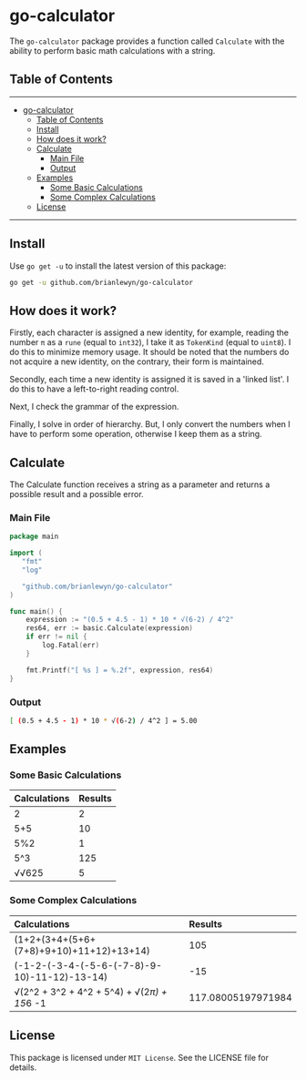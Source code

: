 # go-calculator
The `go-calculator` package provides a function called `Calculate` with the ability to perform basic math calculations with a string.

## Table of Contents
---
- [go-calculator](#go-calculator)
	- [Table of Contents](#table-of-contents)
	- [Install](#install)
	- [How does it work?](#how-does-it-work)
	- [Calculate](#calculate)
		- [Main File](#main-file)
		- [Output](#output)
	- [Examples](#examples)
		- [Some Basic Calculations](#some-basic-calculations)
		- [Some Complex Calculations](#some-complex-calculations)
	- [License](#license)
---

## Install
Use `go get -u` to install the latest version of this package:

```sh
go get -u github.com/brianlewyn/go-calculator
```

## How does it work?

Firstly, each character is assigned a new identity, for example, reading the number `π` as a `rune` (equal to `int32`), I take it as `TokenKind` (equal to `uint8`). I do this to minimize memory usage. It should be noted that the numbers do not acquire a new identity, on the contrary, their form is maintained.

Secondly, each time a new identity is assigned it is saved in a 'linked list'. I do this to have a left-to-right reading control.

Next, I check the grammar of the expression.

Finally, I solve in order of hierarchy. But, I only convert the numbers when I have to perform some operation, otherwise I keep them as a string.

## Calculate
The Calculate function receives a string as a parameter and returns a possible result and a possible error.

### Main File
```go
package main

import (
   "fmt"
   "log"

   "github.com/brianlewyn/go-calculator"
)

func main() {
    expression := "(0.5 + 4.5 - 1) * 10 * √(6-2) / 4^2"
    res64, err := basic.Calculate(expression)
    if err != nil {
        log.Fatal(err)
    }

	fmt.Printf("[ %s ] = %.2f", expression, res64)
}
```

### Output
```sh
[ (0.5 + 4.5 - 1) * 10 * √(6-2) / 4^2 ] = 5.00
```

## Examples

### Some Basic Calculations

| Calculations | Results |
| :----------- | :------ |
| 2            | 2       |
| 5+5          | 10      |
| 5%2          | 1       |
| 5^3          | 125     |
| √√625        | 5       |

###  Some Complex Calculations
| Calculations                                 | Results            |
| :------------------------------------------- | :----------------- |
| (1+2+(3+4+(5+6+(7+8)+9+10)+11+12)+13+14)     | 105                |
| (-1-2-(-3-4-(-5-6-(-7-8)-9-10)-11-12)-13-14) | -15                |
| √(2^2 + 3^2 + 4^2 + 5^4) + √(2*π) + 15*6 -1  | 117.08005197971984 |


## License
This package is licensed under `MIT License`. See the LICENSE file for details.